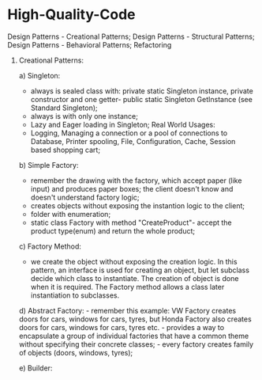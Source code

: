 # High-Quality-Code
Design Patterns - Creational Patterns; Design Patterns - Structural Patterns; Design Patterns - Behavioral Patterns; Refactoring 
1. Creational Patterns:

    a) Singleton:
      - always is sealed class with: private static Singleton instance, private constructor and one getter- public static Singleton GetInstance (see Standard Singleton);
      - always is with only one instance;
      - Lazy and Eager loading in Singleton;
       Real World Usages:
      - Logging, Managing a connection or a pool of connections to Database, Printer spooling, File, Configuration, Cache, Session based shopping cart;
    
    b) Simple Factory:
      - remember the drawing with the factory, which accept paper (like input) and produces paper boxes; the client doesn't know and doesn't understand factory logic;
      - creates objects without exposing the instantion logic to the client;
      - folder with enumeration;
      - static class Factory with method "CreateProduct"- accept the product type(enum) and return the whole product;
     
     c) Factory Method:
      - we create the object without exposing the creation logic. In this pattern, an interface is used for creating an object, but let subclass decide which class to instantiate. The           creation of object is done when it is required. The Factory method allows a class later instantiation to subclasses.
      
      d) Abstract Factory:
       - remember this example: VW Factory creates doors for cars, windows for cars, tyres, but Honda Factory also creates doors for cars, windows for cars, tyres etc.
       - provides a way to encapsulate a group of individual factories that have a common theme without specifying their concrete classes;
       - every factory creates family of objects (doors, windows, tyres);
      
      e) Builder:
